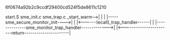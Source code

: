 6f0674a92b2c9ccdf29400cd524f5de8611c1210

start.S                         sme_init.c        sme_trap.c
_start_warm-->|                                 |                  |
              |-----sme_secure_monitor_init---->|                  |
              |<------(ecall)_trap_handler------|                  |
              |--------------sme_monitor_trap_handler------------->|
              |<-----------------------return----------------------|

